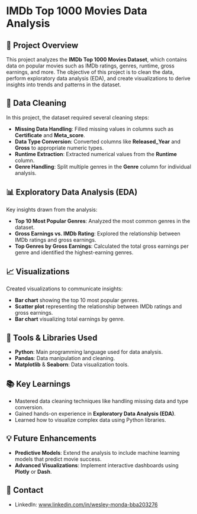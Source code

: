 # IMDb Top 1000 Movies Data Analysis

## 🚀 Project Overview

This project analyzes the **IMDb Top 1000 Movies Dataset**, which contains data on popular movies such as IMDb ratings, genres, runtime, gross earnings, and more. The objective of this project is to clean the data, perform exploratory data analysis (EDA), and create visualizations to derive insights into trends and patterns in the dataset.

## 🧹 Data Cleaning

In this project, the dataset required several cleaning steps:
- **Missing Data Handling**: Filled missing values in columns such as **Certificate** and **Meta_score**.
- **Data Type Conversion**: Converted columns like **Released_Year** and **Gross** to appropriate numeric types.
- **Runtime Extraction**: Extracted numerical values from the **Runtime** column.
- **Genre Handling**: Split multiple genres in the **Genre** column for individual analysis.

## 📊 Exploratory Data Analysis (EDA)

Key insights drawn from the analysis:
- **Top 10 Most Popular Genres**: Analyzed the most common genres in the dataset.
- **Gross Earnings vs. IMDb Rating**: Explored the relationship between IMDb ratings and gross earnings.
- **Top Genres by Gross Earnings**: Calculated the total gross earnings per genre and identified the highest-earning genres.

## 📈 Visualizations

Created visualizations to communicate insights:
- **Bar chart** showing the top 10 most popular genres.
- **Scatter plot** representing the relationship between IMDb ratings and gross earnings.
- **Bar chart** visualizing total earnings by genre.

## 🔧 Tools & Libraries Used

- **Python**: Main programming language used for data analysis.
- **Pandas**: Data manipulation and cleaning.
- **Matplotlib** & **Seaborn**: Data visualization tools.

## 📚 Key Learnings

- Mastered data cleaning techniques like handling missing data and type conversion.
- Gained hands-on experience in **Exploratory Data Analysis (EDA)**.
- Learned how to visualize complex data using Python libraries.

## 💡 Future Enhancements

- **Predictive Models**: Extend the analysis to include machine learning models that predict movie success.
- **Advanced Visualizations**: Implement interactive dashboards using **Plotly** or **Dash**.

## 🔗 Contact

- LinkedIn: www.linkedin.com/in/wesley-monda-bba203276

